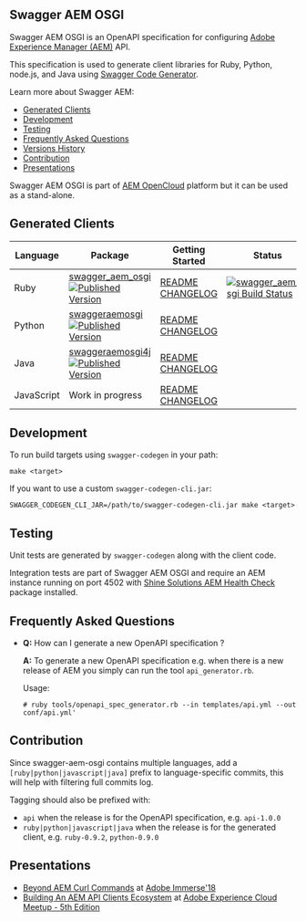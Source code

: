 Swagger AEM OSGI
-----------

Swagger AEM OSGI is an OpenAPI specification for configuring [Adobe Experience Manager (AEM)](http://www.adobe.com/au/marketing-cloud/enterprise-content-management.html) API.

This specification is used to generate client libraries for Ruby, Python, node.js, and Java using [Swagger Code Generator](https://github.com/swagger-api/swagger-codegen).

Learn more about Swagger AEM:

* [Generated Clients](https://github.com/shinesolutions/swagger-aem-osgi#generated-clients)
* [Development](https://github.com/shinesolutions/swagger-aem-osgi#development)
* [Testing](https://github.com/shinesolutions/swagger-aem-osgi#testing)
* [Frequently Asked Questions](https://github.com/shinesolutions/swagger-aem-osgi#frequently-asked-questions)
* [Versions History](https://github.com/shinesolutions/swagger-aem-osgi/blob/master/docs/versions.md)
* [Contribution](https://github.com/shinesolutions/swagger-aem-osgi#contribution)
* [Presentations](https://github.com/shinesolutions/swagger-aem-osgi/#presentations)

Swagger AEM OSGI is part of [AEM OpenCloud](https://aemopencloud.io) platform but it can be used as a stand-alone.

Generated Clients
-----------------

| Language   | Package                                                                                                                                                                                                                                                                 | Getting Started                                                                                                                                                                         | Status                                                                                                                                       |
|------------|-------------------------------------------------------------------------------------------------------------------------------------------------------------------------------------------------------------------------------------------------------------------------|-----------------------------------------------------------------------------------------------------------------------------------------------------------------------------------------|----------------------------------------------------------------------------------------------------------------------------------------------|
| Ruby       | [swagger_aem_osgi](https://rubygems.org/gems/swagger_aem_osgi) [![Published Version](https://badge.fury.io/rb/swagger_aem_osgi.svg)](https://rubygems.org/gems/swagger_aem_osgi)                                                                                                            | [README](https://github.com/shinesolutions/swagger-aem-osgi/blob/master/ruby/README.md) [CHANGELOG](https://github.com/shinesolutions/swagger-aem-osgi/blob/master/ruby/CHANGELOG.md)             | [![swagger_aem_osgi Build Status](https://img.shields.io/travis/shinesolutions/swagger-aem-osgi.svg)](http://travis-ci.org/shinesolutions/swagger-aem-osgi) |
| Python     | [swaggeraemosgi](https://pypi.python.org/pypi/swaggeraemosgi) [![Published Version](https://badge.fury.io/py/swaggeraemosgi.svg)](https://pypi.python.org/pypi/swaggeraemosgi)                                                                                                          | [README](https://github.com/shinesolutions/swagger-aem-osgi/blob/master/python/README.md) [CHANGELOG](https://github.com/shinesolutions/swagger-aem-osgi/blob/master/python/CHANGELOG.md)         |                                                                                                                                              |
| Java       | [swaggeraemosgi4j](http://mvnrepository.com/artifact/com.shinesolutions/swaggeraemosgi4j) [![Published Version](https://maven-badges.herokuapp.com/maven-central/com.shinesolutions/swaggeraemosgi4j/badge.svg)](http://mvnrepository.com/artifact/com.shinesolutions/swaggeraemosgi4j) | [README](https://github.com/shinesolutions/swagger-aem-osgi/blob/master/java/README.md) [CHANGELOG](https://github.com/shinesolutions/swagger-aem-osgi/blob/master/java/CHANGELOG.md)             |                                                                                                                                              |
| JavaScript | Work in progress                                                                                                                                                                                                                                                        | [README](https://github.com/shinesolutions/swagger-aem-osgi/blob/master/javascript/README.md) [CHANGELOG](https://github.com/shinesolutions/swagger-aem-osgi/blob/master/javascript/CHANGELOG.md) |                                                                                                                                              |

Development
-----------

To run build targets using `swagger-codegen` in your path:

    make <target>

If you want to use a custom `swagger-codegen-cli.jar`:

    SWAGGER_CODEGEN_CLI_JAR=/path/to/swagger-codegen-cli.jar make <target>

Testing
-------

Unit tests are generated by `swagger-codegen` along with the client code.

Integration tests are part of Swagger AEM OSGI and require an AEM instance running on port 4502 with [Shine Solutions AEM Health Check](https://github.com/shinesolutions/aem-healthcheck) package installed.

Frequently Asked Questions
--------------------------

* __Q:__ How can I generate a new OpenAPI specification ?

  __A:__ To generate a new OpenAPI specification e.g. when there is a new release of AEM you simply can run the tool  `api_generator.rb`.

  Usage:

  `# ruby tools/openapi_spec_generator.rb --in templates/api.yml --out conf/api.yml'`

Contribution
------------

Since swagger-aem-osgi contains multiple languages, add a `[ruby|python|javascript|java]` prefix to language-specific commits, this will help with filtering full commits log.

Tagging should also be prefixed with:

* `api` when the release is for the OpenAPI specification, e.g. `api-1.0.0`
* `ruby|python|javascript|java` when the release is for the generated client, e.g. `ruby-0.9.2`, `python-0.9.0`

Presentations
-------------

* [Beyond AEM Curl Commands](https://www.slideshare.net/cliffano/beyond-aem-curl-commands) at [Adobe Immerse'18](https://immerse18.adobe-devs.adobeevents.com/)
* [Building An AEM API Clients Ecosystem](https://www.slideshare.net/cliffano/building-an-aem-api-clients-ecosystem/) at [Adobe Experience Cloud Meetup - 5th Edition](https://www.meetup.com/Melbourne-Adobe-Experience-Cloud/events/249851899/)
